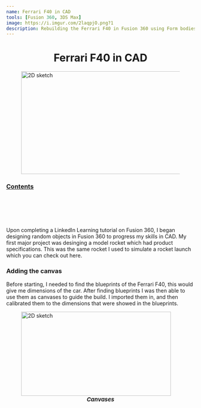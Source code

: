 ```yaml
---
name: Ferrari F40 in CAD
tools: [Fusion 360, 3DS Max]
image: https://i.imgur.com/2laqpjO.png?1
description: Rebuilding the Ferrari F40 in Fusion 360 using Form bodies and T-Splines!
---
```


<h1 style="text-align:center;">Ferrari F40 in CAD</h1>

<figure>
    <img src="https://i.imgur.com/1a0upJg.jpg" alt="2D sketch" style="width:425px;height:275px;"/>
    <figcaption style="text-align: center; font-size: 15px; font-style: italic"><strong></strong></figcaption>
</figure>

<h3><u>Contents</u></h3>
<a href="#"></a>
<br><a href="#"></a>
<br><a href="#"></a>
<br><a href="#"></a>
<br><a href="#"></a>


<p>Upon completing a LinkedIn Learning tutorial on Fusion 360, I began designing random objects
in Fusion 360 to progress my skills in CAD. My first major project was desinging a model rocket which had product specifications. 
This was the same rocket I used to simulate a rocket launch which you can check out here.

<h3>Adding the canvas</h3>
Before starting, I needed to find the blueprints of the Ferrari F40, this would give me dimensions of the car. After finding blueprints I was then able to use them as canvases to guide the build. I imported them in, and then calibrated them to the dimensions that were showed in the blueprints.
<figure>
    <img src="https://i.imgur.com/pmiP8gU.png?1" alt="2D sketch" style="width:400px;height:225px;"/>
    <figcaption style="text-align: center; font-size: 15px; font-style: italic"><strong>Canvases</strong></figcaption>
</figure>

</p>


